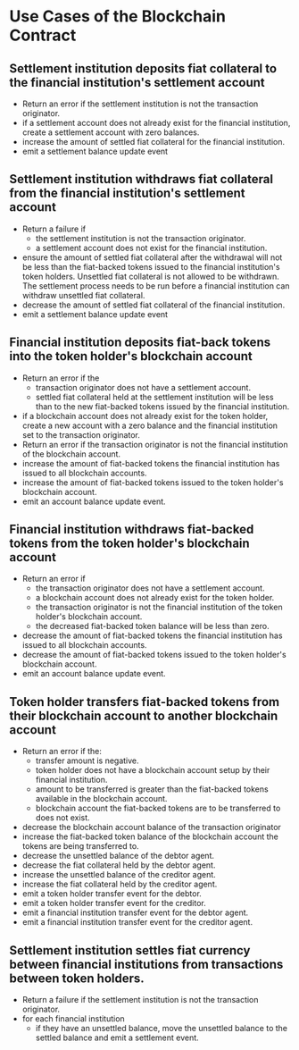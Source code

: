 # Use Cases of the Blockchain Contract

## Settlement institution deposits fiat collateral to the financial institution's settlement account
* Return an error if the settlement institution is not the transaction originator.
* if a settlement account does not already exist for the financial institution, create a settlement account with zero balances.
* increase the amount of settled fiat collateral for the financial institution.
* emit a settlement balance update event 

## Settlement institution withdraws fiat collateral from the financial institution's settlement account
* Return a failure if
    * the settlement institution is not the transaction originator.
    * a settlement account does not exist for the financial institution.
* ensure the amount of settled fiat collateral after the withdrawal will not be less than the fiat-backed tokens issued to the financial institution's token holders. Unsettled fiat collateral is not allowed to be withdrawn. The settlement process needs to be run before a financial institution can withdraw unsettled fiat collateral.
* decrease the amount of settled fiat collateral of the financial institution.
* emit a settlement balance update event 

## Financial institution deposits fiat-back tokens into the token holder's blockchain account
* Return an error if the
    * transaction originator does not have a settlement account.
    * settled fiat collateral held at the settlement institution will be less than to the new fiat-backed tokens issued by the financial institution.
* if a blockchain account does not already exist for the token holder, create a new account with a zero balance and the financial institution set to the transaction originator.
* Return an error if the transaction originator is not the financial institution of the blockchain account.
* increase the amount of fiat-backed tokens the financial institution has issued to all blockchain accounts.
* increase the amount of fiat-backed tokens issued to the token holder's blockchain account.
* emit an account balance update event.

## Financial institution withdraws fiat-backed tokens from the token holder's blockchain account
* Return an error if
    * the transaction originator does not have a settlement account.
    *  a blockchain account does not already exist for the token holder.
    * the transaction originator is not the financial institution of the token holder's blockchain account.
    * the decreased fiat-backed token balance will be less than zero.
* decrease the amount of fiat-backed tokens the financial institution has issued to all blockchain accounts.
* decrease the amount of fiat-backed tokens issued to the token holder's blockchain account.
* emit an account balance update event.

## Token holder transfers fiat-backed tokens from their blockchain account to another blockchain account
* Return an error if the:
    * transfer amount is negative.
    * token holder does not have a blockchain account setup by their financial institution.
    * amount to be transferred is greater than the fiat-backed tokens available in the blockchain account.
    * blockchain account the fiat-backed tokens are to be transferred to does not exist.
* decrease the blockchain account balance of the transaction originator
* increase the fiat-backed token balance of the blockchain account the tokens are being transferred to.
* decrease the unsettled balance of the debtor agent.
* decrease the fiat collateral held by the debtor agent.
* increase the unsettled balance of the creditor agent.
* increase the fiat collateral held by the creditor agent.
* emit a token holder transfer event for the debtor.
* emit a token holder transfer event for the creditor.
* emit a financial institution transfer event for the debtor agent.
* emit a financial institution transfer event for the creditor agent.

## Settlement institution settles fiat currency between financial institutions from transactions between token holders.
* Return a failure if the settlement institution is not the transaction originator.
* for each financial institution
    * if they have an unsettled balance, move the unsettled balance to the settled balance and emit a settlement event.